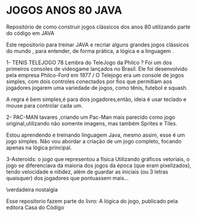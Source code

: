 # JOGOS ANOS 80 JAVA
Repositório de como construir jogos clássicos dos  anos 80 utilizando 
parte do código em JAVA


Este  repositorio para  treinar JAVA e recriar alguns grandes  jogos 
clássicos do mundo , para  entender, de forma prática, a lógica
e a linguagem .

 1-  TENIS TELEJOGO 78
 Lembra do TeleJogo da Philco ? Foi um dos primeiros consoles de 
 videogame lançados no Brasil. Ele foi desenvolvido pela empresa
 Philco-Ford em 1977 / O Telejogo era um console de jogos simples, 
 com dois controles conectados por fios que permitiam aos jogadores
 jogarem uma variedade de jogos, como tênis, futebol e squash.

A regra é bem  simples,é para dois jogadores,então, ideia é usar 
teclado e mouse para controlar cada um. 

 2- PAC-MAN tavares ,criando um Pac-Man mais parecido como
 jogo original,utilizando não somente imagens, mas também
 Sprites e Tiles.

Estou aprendendo e treinando  linguagem Java, mesmo assim, 
esse é um jogo simples. Não vou  abordar a criação de um jogo completo, 
focando apenas na lógica principal.

3-Asteroids: o jogo que  representou a física
Utilizando gráficos vetoriais, o jogo se diferenciava da maioria dos jogos
da época (que eram pixelizados), tendo velocidade e nitidez, além de guardar
as iniciais (ou 3 letras quaisquer) dos jogadores que pontuassem mais...


\\verdadeira nostalgia

Esse repositorio fazem parte do 
livro: A lógica do jogo, publicado pela editora Casa do Código

